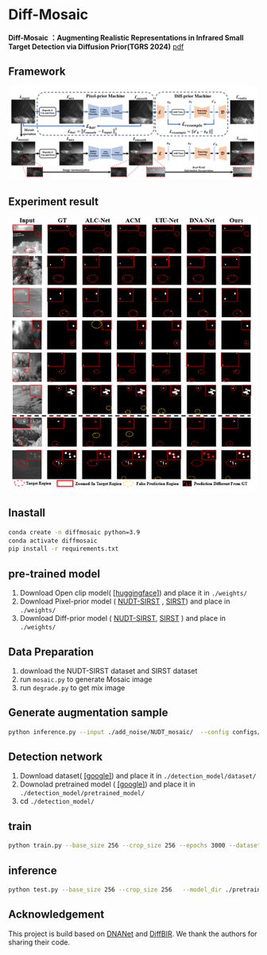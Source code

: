 # Diff-Mosaic
**Diff-Mosaic ：Augmenting Realistic Representations in Infrared Small Target Detection via Diffusion Prior(TGRS 2024)**  [pdf](https://ieeexplore.ieee.org/document/10542973)
## Framework

![framework](./fig/framework.PNG)

## Experiment result

![result](./fig/result.PNG)

## 
## Inastall

```bash
conda create -n diffmosaic python=3.9
conda activate diffmosaic
pip install -r requirements.txt
```

## pre-trained model

1. Download Open clip model( [[huggingface]](https://huggingface.co/laion/CLIP-ViT-H-14-laion2B-s32B-b79K/resolve/main/open_clip_pytorch_model.bin)) and place it in `./weights/` 
2. Download Pixel-prior model ( [NUDT-SIRST](https://drive.google.com/file/d/1_qbtsj2GBZC53_8NgrN1tdc5Mx4Gz6wm/view?usp=drive_link) , [SIRST](https://drive.google.com/file/d/1Hg1Ejf1JoLcFcxwyXW5LNfHaXuxGvUch/view?usp=drive_link)) and place in `./weights/`
3. Download Diff-prior model ( [NUDT-SIRST](https://drive.google.com/file/d/1A0eAPv4gHYHU6uz4lUUylrbY-_df0UiS/view?usp=drive_link), [SIRST](https://drive.google.com/file/d/1QZ9c5kuaP_djg-O26HmBzhshlU6Y55q4/view?usp=drive_link) ) and place in `./weights/`

## Data Preparation
1. download the NUDT-SIRST dataset and SIRST dataset
2. run `mosaic.py` to generate Mosaic image
3. run `degrade.py` to get mix image

## Generate  augmentation sample

```bash
python inference.py --input ./add_noise/NUDT_mosaic/  --config configs/model/diff_prior.yaml --ckpt weights/NUDT_stage2/last.ckpt --swinir_ckpt weights/NUDT_stage1/last.ckpt --steps 50 --sr_scale 1 --repeat_times 1 --color_fix_type wavelet --output results/nudt_moc/ --device cuda --use_guidance --g_scale 400 --g_t_start 200
```

## Detection network
1. Download dataset( [[google]](https://drive.google.com/file/d/1LD_F78aZ86edZpkDBYAVjXSOIARf5RzP/view?usp=drive_link)) and place it in `./detection_model/dataset/`
2. Downolad pretrained model ( [[google]](https://drive.google.com/file/d/13RJnyuov2I0FsSvCPap1BlrIwfNmEFsN/view?usp=drive_link)) and place it in `./detection_model/pretrained_model/`
3. cd `./detection_model/`

## train
```bash
python train.py --base_size 256 --crop_size 256 --epochs 3000 --dataset enh_NUDT_aug --split_method 50_50 --model DNANet --backbone resnet_18  --deep_supervision True --train_batch_size 40 --test_batch_size 16 --mode TXT
```


## inference
```bash
python test.py --base_size 256 --crop_size 256   --model_dir ./pretrained_model/NUDT.tar --dataset NUDT_aug --split_method 50_50 --model DNANet --backbone resnet_18  --deep_supervision True --test_batch_size 1 --mode TXT
```

## Acknowledgement
This project is build based on [DNANet](https://github.com/YeRen123455/Infrared-Small-Target-Detection) and [DiffBIR](https://github.com/XPixelGroup/DiffBIR). We thank the authors for sharing their code.
